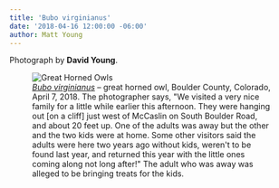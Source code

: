 ```yaml
---
title: 'Bubo virginianus'
date: '2018-04-16 12:00:00 -06:00'
author: Matt Young
---
```

Photograph by **David Young**. 

<figure>
<img src="/PT/uploads/2018/IMG_1167_Owls_600.jpg" alt="Great Horned Owls"/>
<figcaption>
<a href="https://www.allaboutbirds.org/guide/Great_Horned_Owl/overview"><i>Bubo virginianus</i></a> &ndash; great horned owl, Boulder County, Colorado, April 7, 2018. The photographer says, "We visited a very nice family for a little while earlier this afternoon. They were hanging out [on a cliff] just west of McCaslin on South Boulder Road, and about 20 feet up. One of the adults was away but the other and the two kids were at home. Some other visitors said the adults were here two years ago without kids, weren't to be found last year, and returned this year with the little ones coming along not long after!" The adult who was away was alleged to be bringing treats for the kids.
</figcaption>
</figure>
